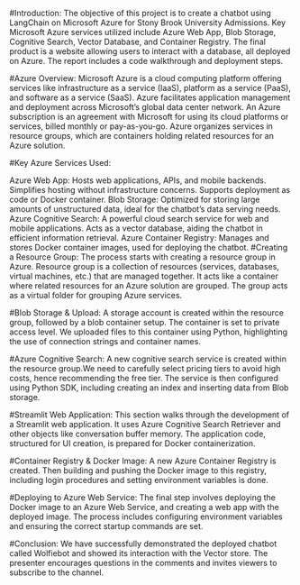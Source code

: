 #Introduction: The objective of this project is to create a chatbot using LangChain on Microsoft Azure for Stony Brook University Admissions. Key Microsoft Azure services utilized include Azure Web App, Blob Storage, Cognitive Search, Vector Database, and Container Registry. The final product is a website allowing users to interact with a database, all deployed on Azure. The report includes a code walkthrough and deployment steps.

#Azure Overview: Microsoft Azure is a cloud computing platform offering services like infrastructure as a service (IaaS), platform as a service (PaaS), and software as a service (SaaS). Azure facilitates application management and deployment across Microsoft’s global data center network. An Azure subscription is an agreement with Microsoft for using its cloud platforms or services, billed monthly or pay-as-you-go. Azure organizes services in resource groups, which are containers holding related resources for an Azure solution.

#Key Azure Services Used:

Azure Web App: Hosts web applications, APIs, and mobile backends. Simplifies hosting without infrastructure concerns. Supports deployment as code or Docker container.
Blob Storage: Optimized for storing large amounts of unstructured data, ideal for the chatbot’s data serving needs.
Azure Cognitive Search: A powerful cloud search service for web and mobile applications. Acts as a vector database, aiding the chatbot in efficient information retrieval.
Azure Container Registry: Manages and stores Docker container images, used for deploying the chatbot.
#Creating a Resource Group: The process starts with creating a resource group in Azure. Resource group is a collection of resources (services, databases, virtual machines, etc.) that are managed together. It acts like a container where related resources for an Azure solution are grouped. The group acts as a virtual folder for grouping Azure services.

#Blob Storage & Upload: A storage account is created within the resource group, followed by a blob container setup. The container is set to private access level. We uploaded files to this container using Python, highlighting the use of connection strings and container names.

#Azure Cognitive Search: A new cognitive search service is created within the resource group.We need to carefully select pricing tiers to avoid high costs, hence recommending the free tier. The service is then configured using Python SDK, including creating an index and inserting data from Blob storage.

#Streamlit Web Application: This section walks through the development of a Streamlit web application. It uses Azure Cognitive Search Retriever and other objects like conversation buffer memory. The application code, structured for UI creation, is prepared for Docker containerization.

#Container Registry & Docker Image: A new Azure Container Registry is created. Then building and pushing the Docker image to this registry, including login procedures and setting environment variables is done.

#Deploying to Azure Web Service: The final step involves deploying the Docker image to an Azure Web Service, and creating a web app with the deployed image. The process includes configuring environment variables and ensuring the correct startup commands are set.

#Conclusion: We have successfully demonstrated the deployed chatbot called Wolfiebot and showed its interaction with the Vector store. The presenter encourages questions in the comments and invites viewers to subscribe to the channel.
